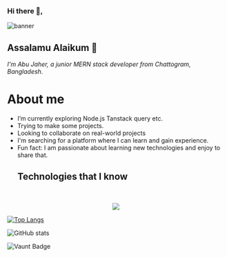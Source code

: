 ### Hi there 👋,
<img  src="https://i.ibb.co.com/T0xr4QB/Abu-Jaher-Junior-MERN-stack-developer.png" alt="banner">





## Assalamu Alaikum 👋
*I'm Abu Jaher, a junior MERN stack developer from  Chattogram, Bangladesh.*

# About me
- I’m currently exploring Node.js Tanstack query etc.
- Trying to make some projects.
- Looking to collaborate on real-world projects
- I'm searching for a platform where I can learn and gain experience.
- Fun fact: I am passionate about learning new technologies and enjoy to share that.
  ## Technologies that I know
</br>
<p align="center">
  <a href="https://skillicons.dev">
    <img src="https://skillicons.dev/icons?i=html,css,tailwind,js,firebase,git,vercel,netlify,vite,mongodb,expressjs,react,nodejs" />
  </a>

[![Top Langs](https://github-readme-stats.vercel.app/api/top-langs/?username=abujaher5)](https://github.com/anuraghazra/github-readme-stats)

![GitHub stats](https://github-readme-stats.vercel.app/api?username=abujaher5&show_icons=true)  

![Vaunt Badge](https://api.vaunt.dev/v1/github/entities/abujaher5/contributions?format=svg&private=false)  

